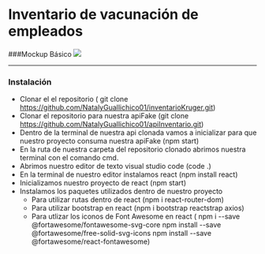 # Inventario de vacunación de empleados
###Mockup Básico
[![](https://i.postimg.cc/1RVT65jb/img.png)](https://postimg.cc/LhRNFRRV)

------------

### Instalación
- Clonar el el repositorio ( git clone https://github.com/NatalyGuallichico01/inventarioKruger.git)
- Clonar el repositorio para nuestra apiFake (git clone https://github.com/NatalyGuallichico01/apiInventario.git)
- Dentro de la terminal de nuestra api clonada vamos a inicializar para que nuestro proyecto consuma nuestra apiFake (npm start)
- En la ruta de nuestra carpeta del repositorio clonado abrimos nuestra terminal con el comando cmd.
- Abrimos nuestro editor de texto visual studio code (code .)
- En la terminal de nuestro editor instalamos react (npm install react)
- Inicializamos nuestro proyecto de react (npm start)
- Instalamos los paquetes utilizados dentro de nuestro proyecto
     - Para utilizar rutas dentro de react (npm i react-router-dom)
	 - Para utilizar bootstrap en react (npm i bootstrap reactstrap axios)
	 - Para utlizar los iconos de Font Awesome en react (
npm i --save @fortawesome/fontawesome-svg-core
npm install --save @fortawesome/free-solid-svg-icons
npm install --save @fortawesome/react-fontawesome)

